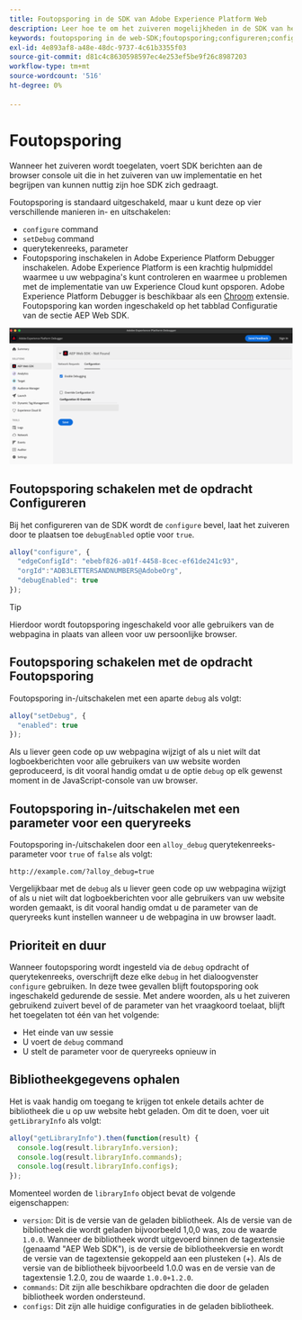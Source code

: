 ```yaml
---
title: Foutopsporing in de SDK van Adobe Experience Platform Web
description: Leer hoe te om het zuiveren mogelijkheden in de SDK van het Web van het Experience Platform van een knevel te voorzien.
keywords: foutopsporing in de web-SDK;foutopsporing;configureren;configureren, opdracht;foutopsporing, opdracht;edgeConfigId;setDebug;debugEnabled;debug;
exl-id: 4e893af8-a48e-48dc-9737-4c61b3355f03
source-git-commit: d81c4c8630598597ec4e253ef5be9f26c8987203
workflow-type: tm+mt
source-wordcount: '516'
ht-degree: 0%

---
```


# Foutopsporing

Wanneer het zuiveren wordt toegelaten, voert SDK berichten aan de browser console uit die in het zuiveren van uw implementatie en het begrijpen van kunnen nuttig zijn hoe SDK zich gedraagt.

Foutopsporing is standaard uitgeschakeld, maar u kunt deze op vier verschillende manieren in- en uitschakelen:

* `configure` command
* `setDebug` command
* querytekenreeks, parameter
* Foutopsporing inschakelen in Adobe Experience Platform Debugger inschakelen. Adobe Experience Platform is een krachtig hulpmiddel waarmee u uw webpagina&#39;s kunt controleren en waarmee u problemen met de implementatie van uw Experience Cloud kunt opsporen. Adobe Experience Platform Debugger is beschikbaar als een [Chroom](https://chrome.google.com/webstore/detail/adobe-experience-platform/bfnnokhpnncpkdmbokanobigaccjkpob) extensie. Foutopsporing kan worden ingeschakeld op het tabblad Configuratie van de sectie AEP Web SDK.

![Experience Platform Foutopsporing UI-afbeelding die het configuratiescherm weergeeft.](../assets/enable-debugging.png)

## Foutopsporing schakelen met de opdracht Configureren

Bij het configureren van de SDK wordt de `configure` bevel, laat het zuiveren door te plaatsen toe `debugEnabled` optie voor `true`.

```javascript
alloy("configure", {
  "edgeConfigId": "ebebf826-a01f-4458-8cec-ef61de241c93",
  "orgId":"ADB3LETTERSANDNUMBERS@AdobeOrg",
  "debugEnabled": true
});
```

>[!TIP]
>
>Hierdoor wordt foutopsporing ingeschakeld voor alle gebruikers van de webpagina in plaats van alleen voor uw persoonlijke browser.

## Foutopsporing schakelen met de opdracht Foutopsporing

Foutopsporing in-/uitschakelen met een aparte `debug` als volgt:

```javascript
alloy("setDebug", {
  "enabled": true
});
```

Als u liever geen code op uw webpagina wijzigt of als u niet wilt dat logboekberichten voor alle gebruikers van uw website worden geproduceerd, is dit vooral handig omdat u de optie `debug` op elk gewenst moment in de JavaScript-console van uw browser.

## Foutopsporing in-/uitschakelen met een parameter voor een queryreeks

Foutopsporing in-/uitschakelen door een `alloy_debug` querytekenreeks-parameter voor `true` of `false` als volgt:

```HTTP
http://example.com/?alloy_debug=true
```

Vergelijkbaar met de `debug` als u liever geen code op uw webpagina wijzigt of als u niet wilt dat logboekberichten voor alle gebruikers van uw website worden gemaakt, is dit vooral handig omdat u de parameter van de queryreeks kunt instellen wanneer u de webpagina in uw browser laadt.

## Prioriteit en duur

Wanneer foutopsporing wordt ingesteld via de `debug` opdracht of querytekenreeks, overschrijft deze elke `debug` in het dialoogvenster `configure` gebruiken. In deze twee gevallen blijft foutopsporing ook ingeschakeld gedurende de sessie. Met andere woorden, als u het zuiveren gebruikend zuivert bevel of de parameter van het vraagkoord toelaat, blijft het toegelaten tot één van het volgende:

* Het einde van uw sessie
* U voert de `debug` command
* U stelt de parameter voor de queryreeks opnieuw in

## Bibliotheekgegevens ophalen

Het is vaak handig om toegang te krijgen tot enkele details achter de bibliotheek die u op uw website hebt geladen. Om dit te doen, voer uit `getLibraryInfo` als volgt:

```js
alloy("getLibraryInfo").then(function(result) {
  console.log(result.libraryInfo.version);
  console.log(result.libraryInfo.commands);
  console.log(result.libraryInfo.configs);
});
```

Momenteel worden de `libraryInfo` object bevat de volgende eigenschappen:

* `version`: Dit is de versie van de geladen bibliotheek. Als de versie van de bibliotheek die wordt geladen bijvoorbeeld 1,0,0 was, zou de waarde `1.0.0`. Wanneer de bibliotheek wordt uitgevoerd binnen de tagextensie (genaamd &quot;AEP Web SDK&quot;), is de versie de bibliotheekversie en wordt de versie van de tagextensie gekoppeld aan een plusteken (+). Als de versie van de bibliotheek bijvoorbeeld 1.0.0 was en de versie van de tagextensie 1.2.0, zou de waarde `1.0.0+1.2.0`.
* `commands`: Dit zijn alle beschikbare opdrachten die door de geladen bibliotheek worden ondersteund.
* `configs`: Dit zijn alle huidige configuraties in de geladen bibliotheek.

